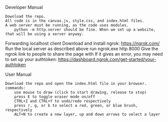 Developer Manual

    Download the repo.
    All code is in the canvas.js, style.css, and index.html files.
    A web server must be running, as the code uses modules. 
        python -m http.server should be fine. When we set up a website, that will be using a server anyway.

Forwarding localhost client
    Download and install ngrok: https://ngrok.com/
    Run the local server as described above
    run ngrok.exe http 8000
    Give the ngrok link to people to share the page with
    If it gives an error, you may need to set up your authtoken: https://dashboard.ngrok.com/get-started/your-authtoken

User Manual

    Download the repo and open the index.html file in your browser.
    commands:
        use mouse to draw (click to start drawing, release to stop)
        press E to toggle eraser mode on/off
        CTRL+Z and CTRL+Y to undo/redo respectively
        press r, g, or b to select a red, green, or blue brush, respectively
        ALT+N to create a new layer, up and down arrows to select a layer
